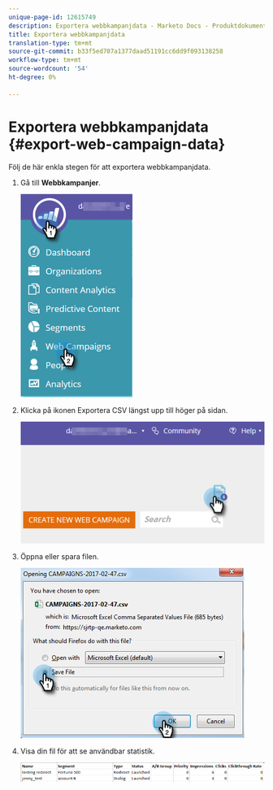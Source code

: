 ```yaml
---
unique-page-id: 12615749
description: Exportera webbkampanjdata - Marketo Docs - Produktdokumentation
title: Exportera webbkampanjdata
translation-type: tm+mt
source-git-commit: b33f5ed707a1377daad51191cc6dd9f093138258
workflow-type: tm+mt
source-wordcount: '54'
ht-degree: 0%

---
```



# Exportera webbkampanjdata {#export-web-campaign-data}

Följ de här enkla stegen för att exportera webbkampanjdata.

1. Gå till **Webbkampanjer**.

   ![](assets/one-2.png)

1. Klicka på ikonen Exportera CSV längst upp till höger på sidan.

   ![](assets/two-2.png)

1. Öppna eller spara filen.

   ![](assets/three-2.png)

1. Visa din fil för att se användbar statistik.

   ![](assets/four-1.png)
